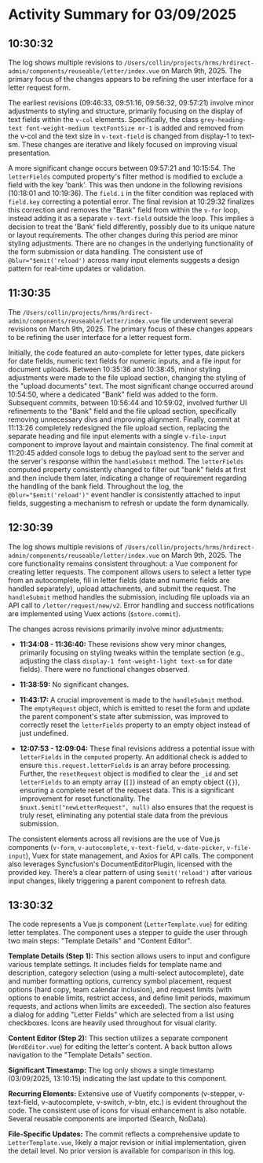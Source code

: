 # Activity Summary for 03/09/2025

## 10:30:32
The log shows multiple revisions to `/Users/collin/projects/hrms/hrdirect-admin/components/reuseable/letter/index.vue` on March 9th, 2025.  The primary focus of the changes appears to be refining the user interface for a letter request form.

The earliest revisions (09:46:33, 09:51:16, 09:56:32, 09:57:21) involve minor adjustments to styling and structure, primarily focusing on the display of text fields within the `v-col` elements.  Specifically, the class `grey-heading-text font-weight-medium textFontSize mr-1` is added and removed from the v-col and the text size in `v-text-field` is changed from display-1 to text-sm. These changes are iterative and likely focused on improving visual presentation.


A more significant change occurs between 09:57:21 and 10:15:54.  The `letterFields` computed property's filter method is modified to exclude a field with the key 'bank'. This was then undone  in the following revisions (10:18:01 and 10:19:36).  The  `field.i` in the filter condition was replaced with `field.key` correcting a potential error.  The final revision at 10:29:32 finalizes this correction and removes the "Bank" field from within the `v-for` loop,  instead adding it as a separate `v-text-field` outside the loop. This implies a decision to treat the 'Bank' field differently, possibly due to its unique nature or layout requirements.  The other changes during this period are minor styling adjustments.  There are no changes in the underlying functionality of the form submission or data handling.  The consistent use of `@blur="$emit('reload')` across many input elements suggests a design pattern for real-time updates or validation.


## 11:30:35
The `/Users/collin/projects/hrms/hrdirect-admin/components/reuseable/letter/index.vue` file underwent several revisions on March 9th, 2025.  The primary focus of these changes appears to be refining the user interface for a letter request form.

Initially, the code featured an auto-complete for letter types, date pickers for date fields, numeric text fields for numeric inputs, and a file input for document uploads.  Between 10:35:36 and 10:38:45, minor styling adjustments were made to the file upload section, changing the styling of the "upload documents" text.  The most significant change occurred around 10:54:50, where a dedicated "Bank" field was added to the form.  Subsequent commits, between 10:56:44 and 10:59:02, involved further UI refinements to the "Bank" field and the file upload section, specifically removing unnecessary divs and improving alignment.  Finally,  commit at 11:13:26 completely redesigned the file upload section, replacing the separate heading and file input elements with a single `v-file-input` component to improve layout and maintain consistency.  The final commit at 11:20:45 added console logs to debug the payload sent to the server and the server's response within the `handleSubmit` method.  The `letterFields` computed property consistently changed to filter out "bank" fields at first and then  include them later, indicating a change of requirement  regarding the handling of the bank field.  Throughout the log, the `@blur="$emit('reload')"` event handler is consistently attached to input fields, suggesting a mechanism to refresh or update the form dynamically.


## 12:30:39
The log shows multiple revisions of `/Users/collin/projects/hrms/hrdirect-admin/components/reuseable/letter/index.vue` on March 9th, 2025.  The core functionality remains consistent throughout: a Vue component for creating letter requests.  The component allows users to select a letter type from an autocomplete, fill in letter fields (date and numeric fields are handled separately), upload attachments, and submit the request.  The `handleSubmit` method handles the submission, including file uploads via an API call to `/letter/request/new/v2`.  Error handling and success notifications are implemented using Vuex actions (`$store.commit`).


The changes across revisions primarily involve minor adjustments:

* **11:34:08 - 11:36:40:** These revisions show very minor changes, primarily focusing on styling tweaks within the template section (e.g., adjusting the class `display-1 font-weight-light text-sm` for date fields). There were no functional changes observed.

* **11:38:59:** No significant changes.


* **11:43:17:** A crucial improvement is made to the `handleSubmit` method.  The `emptyRequest` object, which is emitted to reset the form and update the parent component's state after submission, was improved to correctly reset the `letterFields` property to an empty object instead of just undefined.


* **12:07:53 - 12:09:04:**  These final revisions address a potential issue with `letterFields` in the `computed` property. An additional check is added to ensure `this.request.letterFields` is an array before processing.  Further, the `resetRequest` object is modified to clear the `_id` and set `letterFields` to an empty array (`[]`) instead of an empty object (`{}`), ensuring a complete reset of the request data.  This is a significant improvement for reset functionality.  The `$nuxt.$emit("newLetterRequest", null)` also ensures that the request is truly reset, eliminating any potential stale data from the previous submission.


The consistent elements across all revisions are the use of Vue.js components (`v-form`, `v-autocomplete`, `v-text-field`, `v-date-picker`, `v-file-input`), Vuex for state management, and Axios for API calls. The component also leverages Syncfusion's DocumentEditorPlugin, licensed with the provided key.  There’s a clear pattern of using `$emit('reload')` after various input changes, likely triggering a parent component to refresh data.


## 13:30:32
The code represents a Vue.js component (`LetterTemplate.vue`) for editing letter templates.  The component uses a stepper to guide the user through two main steps: "Template Details" and "Content Editor".

**Template Details (Step 1):** This section allows users to input and configure various template settings. It includes fields for template name and description, category selection (using a multi-select autocomplete), date and number formatting options, currency symbol placement, request options (hard copy, team calendar inclusion), and request limits (with options to enable limits, restrict access, and define limit periods, maximum requests, and actions when limits are exceeded).  The section also features a dialog for adding "Letter Fields" which are selected from a list using checkboxes.  Icons are heavily used throughout for visual clarity.

**Content Editor (Step 2):** This section utilizes a separate component (`WordEditor.vue`) for editing the letter's content.  A back button allows navigation to the "Template Details" section.

**Significant Timestamp:** The log only shows a single timestamp (03/09/2025, 13:10:15) indicating the last update to this component.

**Recurring Elements:**  Extensive use of Vuetify components (v-stepper, v-text-field, v-autocomplete, v-switch, v-btn, etc.) is evident throughout the code. The consistent use of icons for visual enhancement is also notable.  Several reusable components are imported (Search, NoData).

**File-Specific Updates:** The commit reflects a comprehensive update to `LetterTemplate.vue`, likely a major revision or initial implementation, given the detail level. No prior version is available for comparison in this log.

